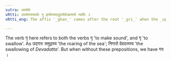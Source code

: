 ```yaml
---
sutra: उन्न्योर्ग्रः
vRtti: उन्न्योरुपपदयोः गॄ इत्येतस्माद्धातोर्घञ्प्रत्ययो भवति ॥
vRtti_eng: The affix '_ghan_' comes after the root '_gri_' when the _upasargas_ '_ut_' and '_ni_' are in composition.

---
```

The verb गृ here refers to both the verbs गृ 'to make sound', and गृ 'to swallow'. As उद्गारः समुद्रस्य 'the roaring of the sea'; निगारो देवदत्तस्य 'the swallowing of _Devadatta_'. But when without these prepositions, we have गरः ।